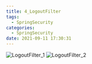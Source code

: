 ```yaml
---
title: 4_LogoutFilter
tags:
  - SpringSecurity
categories:
  - SpringSecurity
date: 2021-09-11 17:30:31
---
```


![LogoutFilter_1](/review_img/LogoutFilter_5/1.PNG)
![LogoutFilter_2](/review_img/LogoutFilter_5/2.PNG)


